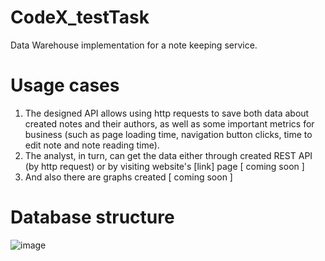 # CodeX_testTask
Data Warehouse implementation for a note keeping service.

# Usage cases
1. The designed API allows using http requests to save both data about created notes and their authors, as well as some important metrics for business (such as page loading time, navigation button clicks, time to edit note and note reading time). 
2. The analyst, in turn, can get the data either through created REST API (by http request) or by visiting website's \[link] page [ coming soon ]
3. And also there are graphs created [ coming soon ]

# Database structure
![image](https://github.com/D2J3D/CodeX_testTask/assets/120342275/a87f5199-eaca-417c-9a63-470696841558)
